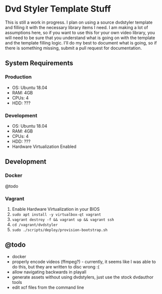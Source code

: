 # Dvd Styler Template Stuff

This is still a work in progress.  I plan on using a source dvdstyler template and filling it with the necessary library items I need.  I am making a lot of assumptions here, so if you want to use this for your own video library, you will need to be sure that you understand what is going on with the template and the template filling logic.  I'll do my best to document what is going, so if there is something missing, submit a pull request for documentation.

## System Requirements

### Production

* OS: Ubuntu 18.04
* RAM: 4GB
* CPUs: 4
* HDD: ???

### Development

* OS: Ubuntu 18.04
* RAM: 4GB
* CPUs: 4
* HDD: ???
* Hardware Virtualization Enabled


## Development

### Docker

@todo

### Vagrant

1. Enable Hardware Virtualization in your BIOS
1. `sudo apt install -y virtualbox-qt vagrant`
1. `vagrant destroy -f && vagrant up && vagrant ssh`
1. `cd /vagrant/dvdstyler`
1. `sudo ./scripts/deploy/provision-bootstrap.sh`


## @todo

* docker
* properly encode videos (ffmpeg?) - currently, it seems like I was able to do this, but they are written to disc wrong :(
* allow navigating backwards in playall
* generate assets without using dvdstylers, just use the stock dvdauthor tools
* edit xcf files from the command line
